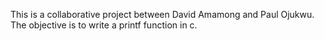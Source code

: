 This is a collaborative project between David Amamong and Paul Ojukwu.
The objective is to write a printf function in c.
